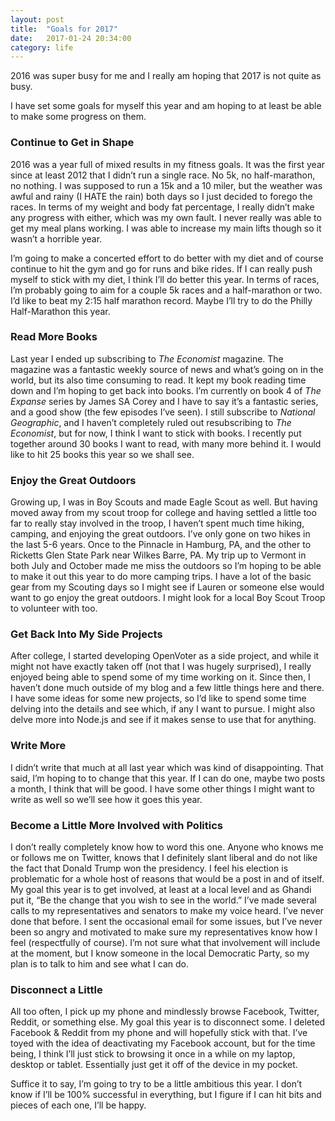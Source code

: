 ```yaml
---
layout: post
title:  "Goals for 2017"
date:   2017-01-24 20:34:00
category: life
---
```


2016 was super busy for me and I really am hoping that 2017 is not quite as busy.

I have set some goals for myself this year and am hoping to at least be able to make some progress on them.

<h3>Continue to Get in Shape</h3>
2016 was a year full of mixed results in my fitness goals.  It was the first year since at least 2012 that I didn’t run a single race.  No 5k, no half-marathon, no nothing.  I was supposed to run a 15k and a 10 miler, but the weather was awful and rainy (I HATE the rain) both days so I just decided to forego the races.  In terms of my weight and body fat percentage, I really didn’t make any progress with either, which was my own fault.  I never really was able to get my meal plans working.  I was able to increase my main lifts though so it wasn’t a horrible year.

I’m going to make a concerted effort to do better with my diet and of course continue to hit the gym and go for runs and bike rides.  If I can really push myself to stick with my diet, I think I’ll do better this year.  In terms of races, I’m probably going to aim for a couple 5k races and a half-marathon or two.  I’d like to beat my 2:15 half marathon record.  Maybe I’ll try to do the Philly Half-Marathon this year.

<h3>Read More Books</h3>
Last year I ended up subscribing to <em>The Economist</em> magazine.  The magazine was a fantastic weekly source of news and what’s going on in the world, but its also time consuming to read.  It kept my book reading time down and I’m hoping to get back into books.  I’m currently on book 4 of <em>The Expanse</em> series by James SA Corey and I have to say it’s a fantastic series, and a good show (the few episodes I’ve seen).  I still subscribe to <em>National Geographic</em>, and I haven’t completely ruled out resubscribing to <em>The Economist</em>, but for now, I think I want to stick with books.  I recently put together around 30 books I want to read, with many more behind it.  I would like to hit 25 books this year so we shall see.

<h3>Enjoy the Great Outdoors</h3>
Growing up, I was in Boy Scouts and made Eagle Scout as well.  But having moved away from my scout troop for college and having settled a little too far to really stay involved in the troop, I haven’t spent much time hiking, camping, and enjoying the great outdoors.  I’ve only gone on two hikes in the last 5-6 years.  Once to the Pinnacle in Hamburg, PA, and the other to Ricketts Glen State Park near Wilkes Barre, PA.  My trip up to Vermont in both July and October made me miss the outdoors so I’m hoping to be able to make it out this year to do more camping trips.  I have a lot of the basic gear from my Scouting days so I might see if Lauren or someone else would want to go enjoy the great outdoors.  I might look for a local Boy Scout Troop to volunteer with too.

<h3>Get Back Into My Side Projects</h3>
After college, I started developing OpenVoter as a side project, and while it might not have exactly taken off (not that I was hugely surprised), I really enjoyed being able to spend some of my time working on it.  Since then, I haven’t done much outside of my blog and a few little things here and there.  I have some ideas for some new projects, so I’d like to spend some time delving into the details and see which, if any I want to pursue.  I might also delve more into Node.js and see if it makes sense to use that for anything.

<h3>Write More</h3>
I didn’t write that much at all last year which was kind of disappointing.  That said, I’m hoping to to change that this year.  If I can do one, maybe two posts a month, I think that will be good.  I have some other things I might want to write as well so we’ll see how it goes this year.

<h3>Become a Little More Involved with Politics</h3>
I don’t really completely know how to word this one.  Anyone who knows me or follows me on Twitter, knows that I definitely slant liberal and do not like the fact that Donald Trump won the presidency.  I feel his election is problematic for a whole host of reasons that would be a post in and of itself.  My goal this year is to get involved, at least at a local level and as Ghandi put it, “Be the change that you wish to see in the world.”  I’ve made several calls to my representatives and senators to make my voice heard.  I’ve never done that before.  I sent the occasional email for some issues, but I’ve never been so angry and motivated to make sure my representatives know how I feel (respectfully of course).  I’m not sure what that involvement will include at the moment, but I know someone in the local Democratic Party, so my plan is to talk to him and see what I can do.

<h3>Disconnect a Little</h3>
All too often, I pick up my phone and mindlessly browse Facebook, Twitter, Reddit, or something else.  My goal this year is to disconnect some.  I deleted Facebook & Reddit from my phone and will hopefully stick with that.  I’ve toyed with the idea of deactivating my Facebook account, but for the time being, I think I’ll just stick to browsing it once in a while on my laptop, desktop or tablet.  Essentially just get it off of the device in my pocket.

Suffice it to say, I’m going to try to be a little ambitious this year.  I don’t know if I’ll be 100% successful in everything, but I figure if I can hit bits and pieces of each one, I’ll be happy.
